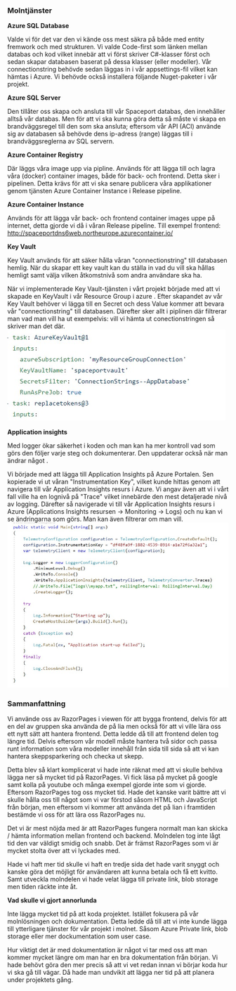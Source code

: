 ### **Molntjänster**

**Azure SQL Database**

Valde vi för det var den vi kände oss mest säkra på både med entity fremwork och med strukturen. Vi valde Code-first som länken mellan databas och kod vilket innebär att vi först skriver C#-klasser först och sedan skapar databasen baserat på dessa klasser (eller modeller). Vår connectionstring behövde sedan läggas in i vår appsettings-fil vilket kan hämtas i Azure. Vi behövde också installera följande Nuget-paketer i vår projekt.

**Azure SQL Server**

Den tillåter oss skapa och ansluta till vår Spaceport databas, den innehåller alltså vår databas. Men för att vi ska kunna göra detta så måste vi skapa en brandväggsregel till den som ska ansluta; eftersom vår API (ACI) använde sig av databasen så behövde dens ip-adress (range) läggas till i brandväggsreglerna av SQL servern. 

**Azure Container Registry**

Där läggs våra image upp via pipline. Används för att lägga till och lagra våra (docker) container images, både för back- och frontend. Detta sker i pipelinen. Detta krävs för att vi ska senare publicera våra applikationer genom tjänsten Azure Container Instance i Release pipeline. 

**Azure Container Instance**

Används för att lägga vår back- och frontend container images uppe på internet, detta gjorde vi då i våran Release pipeline. Till exempel frontend: http://spaceportdns6web.northeurope.azurecontainer.io/

**Key Vault**

Key Vault används för att säker hålla våran "connectionstring" till databasen hemlig. När du skapar ett key vault kan du ställa in vad du vill ska hållas hemligt samt välja vilken åtkomstnivå som andra  användare ska ha.

När vi implementerade Key Vault-tjänsten i vårt projekt började med att vi skapade en KeyVault i vår Resource Group i azure . Efter skapandet av vår Key Vault behöver vi lägga till en Secret och dess Value kommer att bevara vår "connectionstring" till databasen. Därefter sker allt i piplinen där filtrerar man vad man vill ha ut exempelvis: vill vi hämta ut conectionstringen så skriver man det där.
![](Bilder/KeyVault.jpg)

**Application insights**

Med logger ökar säkerhet i koden och man kan ha mer kontroll vad som görs den följer varje steg och dokumenterar. Den uppdaterar också när man ändrar något .

Vi började med att lägga till Application Insights på Azure Portalen. Sen  kopierade vi ut våran "Instrumentation Key", vilket kunde hittas genom att navigera till vår Application Insights resurs i Azure. Vi angav även att vi i vårt fall ville ha en lognivå på "Trace" vilket innebärde den mest detaljerade nivå av logging. Därefter så navigerade vi till vår Application Insights resurs i Azure (Applications Insights resursen -> Monitoring -> Logs)  och nu kan vi  se ändringarna som görs. Man kan även filtrerar om man vill.
![](Bilder/applicationInsights.jpg)

### ****Sammanfattning****

Vi använde oss av RazorPages i viewen för att bygga frontend, delvis för att en del av gruppen ska använda de på lia men också för att vi ville lära oss ett nytt sätt att hantera frontend. Detta ledde då till att frontend delen tog längre tid. Delvis eftersom vår modell måste hantera två sidor och passa runt information som våra modeller innehåll från sida till sida så att vi kan hantera skeppsparkering och checka ut skepp.

Detta blev så klart  komplicerat vi hade inte räknat med att vi skulle behöva lägga ner så mycket tid på RazorPages. Vi fick läsa på mycket på google samt kolla på youtube och många exempel gjorde inte som vi gjorde. Eftersom RazorPages tog oss mycket tid. Hade det kanske varit bättre att vi skulle hålla oss till något som vi var förstod såsom HTML och JavaScript från början, men eftersom vi kommer att använda det på lian i framtiden bestämde vi oss för att lära oss RazorPages nu.

Det vi är mest nöjda med är att RazorPages fungera normalt man kan skicka / hämta information mellan frontend och backend. Molndelen tog inte lågt tid den var väldigt smidig och snabb. Det är främst RazorPages som vi är mycket stolta över att vi lyckades med.

Hade vi haft mer tid skulle vi haft en tredje sida det hade varit snyggt och kanske göra det möjligt för användaren att kunna betala och få ett kvitto. Samt utveckla molndelen vi hade velat lägga till private link, blob storage men tiden räckte inte åt.

**Vad skulle vi gjort annorlunda**

Inte lägga mycket tid på att koda projektet. Istället fokusera på vår molnlösningen och dokumentation. Detta ledde då  till att vi inte kunde lägga till ytterligare tjänster för vår projekt i molnet. Såsom Azure Private link, blob storage eller mer dockumentation som user case. 

Hur viktigt det är med dokumentation är något vi tar med oss att man kommer mycket längre om man har en bra dokumentation från början. Vi hade behövt göra den mer precis så att vi vet redan innan vi börjar koda hur vi ska gå till vägar.  Då hade man undvikit att lägga ner tid på att planera under projektets gång.
